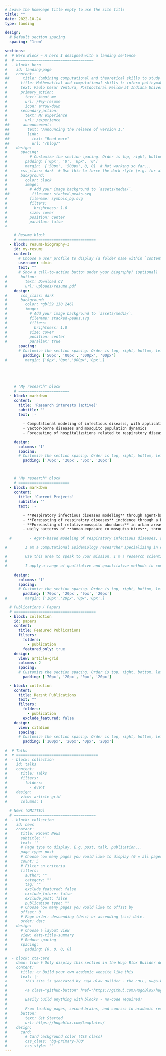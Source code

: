 ```yaml
---
# Leave the homepage title empty to use the site title
title: ""
date: 2022-10-24
type: landing

design:
  # Default section spacing
  spacing: "1rem"

sections:
#  # Hero Block – A hero I designed with a landing sentence
#  # ===================================
#  - block: hero
#    id: landing-page
#    content:
##      title: Combining computational and theoretical skills to study epidemics
#      title: Mathematical and computational skills to inform policymaking
#      text: Paulo Cesar Ventura, Postdoctoral Fellow at Indiana University
#      primary_action:
#        text: About me
#        url: /#my-resume
#        icon: arrow-down
#      secondary_action:
#        text: My experience
#        url: /experience
##      announcement:
##        text: "Announcing the release of version 1."
##        link:
##          text: "Read more"
##          url: "/blog/"
#    design:
#      spacing:
#          # Customize the section spacing. Order is top, right, bottom, left.
#        padding: ['0px', '0', '0px', '0']
#        margin:  ['50px', '500px', 0, 0]  # Not working so far...
#      css_class: dark  # Use this to force the dark style (e.g. for always-white text)
#      background:
#        color: black
#        image:
#          # Add your image background to `assets/media/`.
##          filename: stacked-peaks.svg
#          filename: symbols_bg.svg
#          filters:
#            brightness: 1.0
#          size: cover
#          position: center
#          parallax: false
#    

    # Resume block
    # ===================================
  - block: resume-biography-3
    id: my-resume
    content:
      # Choose a user profile to display (a folder name within `content/authors/`)
      username: admin
      text: ""
      # Show a call-to-action button under your biography? (optional)
#      button:
#        text: Download CV
#        url: uploads/resume.pdf
    design:
#      css_class: dark
#      background:
#        color: rgb(59 130 246)
#        image:
#          # Add your image background to `assets/media/`.
#          filename: stacked-peaks.svg
#          filters:
#            brightness: 1.0
#          size: cover
#          position: center
#          parallax: true
      spacing:
      # Customize the section spacing. Order is top, right, bottom, left.
        padding: ['50px', '00px', '300px', '00px']
#        margin: ['0px','0px','900px','0px',]
    
    



    # "My research" block
    # =======================
  - block: markdown
    content:
      title: 'Research interests (active)'
      subtitle: ''
      text: |-
        
        - Computational modeling of infectious diseases, with applications to relevant public health questions
        - Vector-borne diseases and mosquito population dynamics
        - Forecasting of hospitalizations related to respiratory diseases

    design:
      columns: '1'
      spacing:
      # Customize the section spacing. Order is top, right, bottom, left.
        padding: ['70px', '20px', '0px', '20px']
      


    # "My research" block
    # =======================
  - block: markdown
    content:
      title: 'Current Projects'
      subtitle: ''
      text: |-
        
        - **Respiratory infectious diseases modeling** through agent-based and compartmental approaches.
        - **Forecasting of respiratory diseases** incidence through a Bayesian approach, collaborating with forecasting initiatives of the CDC.
        - **Forecasting of relative mosquito abundance** in urban areas, using a Bayesian approach adapted from the method for respiratory diseases.
        - Daily patterns of **human exposure to mosquito bites**, through a statistical analysis of human time use and mosquito diel activity data.
        
  #        - Agent-based modeling of respiratory infectious diseases, aimed at understanding transmission patterns, addressing the impact of interventions (e.g. contact tracing, individual isolation, vaccination) and testing new modeling frameworks. 

#        I am a Computational Epidemiology researcher specializing in data-driven models to help addressing public health challenges. With a PhD in Physics, I bring expertise in programming and advanced tools for modeling contagion dynamics through agent-based, age-structured and metapopulation simulations, as well as statistical analysis. My work is fueled by curiosity and a commitment to efficiency, so I am continuously learning new skills and tools that enhance productivity for myself and my team. My goal is to improve public wellbeing delivering precise evidence to inform decision-making on infectious diseases.
        
#        Use this area to speak to your mission. I'm a research scientist in the Moonshot team at DeepMind. I blog about machine learning, deep learning, and moonshots.
#
#        I apply a range of qualitative and quantitative methods to comprehensively investigate the role of science and technology in the economy.
        
    design:
      columns: '1'
      spacing:
      # Customize the section spacing. Order is top, right, bottom, left.
        padding: ['70px', '20px', '0px', '20px']
#        margin: ['10px','20px','0px','0px',]
      
  # Publications / Papers 
  # =====================================
  - block: collection
    id: papers
    content:
      title: Featured Publications
      filters:
        folders:
          - publication
        featured_only: true
    design:
      view: article-grid
      columns: 2
      spacing:
      # Customize the section spacing. Order is top, right, bottom, left.
        padding: ['70px', '20px', '0px', '20px']
      
  - block: collection
    content:
      title: Recent Publications
      text: ""
      filters:
        folders:
          - publication
        exclude_featured: false
    design:
      view: citation
      spacing:
      # Customize the section spacing. Order is top, right, bottom, left.
        padding: ['100px', '20px', '0px', '20px']
  
#  # Talks
#  # =====================================
#  - block: collection
#    id: talks
#    content:
#      title: Talks
#      filters:
#        folders:
#          - event
#    design:
#      view: article-grid
#      columns: 1
  
  # News (OMITTED)
  # =====================================
#  - block: collection
#    id: news
#    content:
#      title: Recent News
#      subtitle: ''
#      text: ''
#      # Page type to display. E.g. post, talk, publication...
#      page_type: post
#      # Choose how many pages you would like to display (0 = all pages)
#      count: 5
#      # Filter on criteria
#      filters:
#        author: ""
#        category: ""
#        tag: ""
#        exclude_featured: false
#        exclude_future: false
#        exclude_past: false
#        publication_type: ""
#      # Choose how many pages you would like to offset by
#      offset: 0
#      # Page order: descending (desc) or ascending (asc) date.
#      order: desc
#    design:
#      # Choose a layout view
#      view: date-title-summary
#      # Reduce spacing
#      spacing:
#        padding: [0, 0, 0, 0]

#  - block: cta-card
#    demo: true # Only display this section in the Hugo Blox Builder demo site
#    content:
#      title: 👉 Build your own academic website like this
#      text: |-
#        This site is generated by Hugo Blox Builder - the FREE, Hugo-based open source website builder trusted by 250,000+ academics like you.
#
#        <a class="github-button" href="https://github.com/HugoBlox/hugo-blox-builder" data-color-scheme="no-preference: light; light: light; dark: dark;" data-icon="octicon-star" data-size="large" data-show-count="true" aria-label="Star HugoBlox/hugo-blox-builder on GitHub">Star</a>
#
#        Easily build anything with blocks - no-code required!
#        
#        From landing pages, second brains, and courses to academic resumés, conferences, and tech blogs.
#      button:
#        text: Get Started
#        url: https://hugoblox.com/templates/
#    design:
#      card:
#        # Card background color (CSS class)
#        css_class: "bg-primary-700"
#        css_style: ""
---
```

